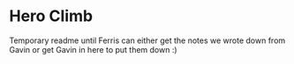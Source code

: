 # Hero Climb
 Temporary readme until Ferris can either get the notes we wrote down from Gavin or get Gavin in here to put them down :)

